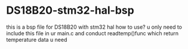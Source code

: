 # DS18B20-stm32-hal-bsp
this is a bsp file for  DS18B20  with stm32 hal 
how to use?
u only need to include this file in ur main.c and  conduct readtemp()func which return  temperature data u need
